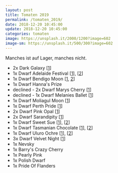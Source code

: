```yaml
---
layout: post
title: Tomaten 2019
permalink: /tomaten_2019/
date: 2018-12-20 10:45:00
update: 2018-12-20 10:45:00
categories: tomaten
image: https://unsplash.it/2000/1200?image=602
image-sm: https://unsplash.it/500/300?image=602
---
```


Manches ist auf Lager, manches nicht.

- 2x Dark Galaxy [[1](https://www.vertiloom.com/en/dark-galaxy.html)]
- 1x Dwarf Adelaide Festival [[1](http://tatianastomatobase.com/wiki/Adelaide_Festival)], [[2](https://www.glenseeds.co.za/products/dwarf-adeleide-festival)]
- 1x Dwarf Bendigo Moon [[1](http://tatianastomatobase.com/wiki/Dwarf_Bendigo_Moon), [2](https://www.vertiloom.com/en/dwarf-bendigo-moon.html)]
- 1x Dwarf Hanna's Prize
- declined - 2x Dwarf Marys Cherry [[1](https://www.vertiloom.com/en/dwarf-marys-cherry.html)]
- declined - 1x Dwarf Melanies Ballet [[1](https://www.vertiloom.com/en/dwarf-melanies-ballet.html)]
- 1x Dwarf Moliagul Moon [[1](https://www.vertiloom.com/en/dwarf-moliagul-moon.html)]
- 1x Dwarf Perth Pride [[1](https://www.vertiloom.com/en/dwarf-moliagul-moon.html)]
- 2x Dwarf Pink Opal [[1](https://www.vertiloom.com/en/dwarf-pink-opal.html)]
- 2x Dwarf Sarandipity [[1](http://tatianastomatobase.com/wiki/Sarandipity)]
- 1x Dwarf Sweet Sue [[1](http://www.tomaten-atlas.de/sorten/d/4031-dwarf-sweet-sue)], [[2](http://www.tomaten-forum.com/Thread-Tomaten-Sortenbeschreibungen?pid=94402#pid94402)]
- 1x Dwarf Tasmanian Chocolate [[1](http://www.tomaten-atlas.de/sorten/t/3415-tasmanian-chocolate)], [[2](http://www.tomatenundanderes.eu/tomatenparade/14-beispielbeitraege/519-tasmanian-chocolate-dwarf)]
- 1x Dwarf Uluro Ochre [[1](http://www.tomaten-forum.com/Thread-Tomaten-Sortenbeschreibungen?pid=94452#pid94452)], [[2](http://www.tomaten-atlas.de/sorten/u/5900-uluru-ochre)]
- 3x Dwarf Velvet Night [[1](https://www.vertiloom.com/en/dwarf-velvet-night.html)]
- 1x Nevsky
- 1x Barry's Crazy Cherry
- 1x Pearly Pink
- 1x Polish Dwarf
- 1x Pride Of Flanders
